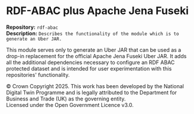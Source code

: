 # RDF-ABAC plus Apache Jena Fuseki

**Repository:** `rdf-abac`  
**Description:** `Describes the functionality of the module which is to generate an Uber JAR.`
<!-- SPDX-License-Identifier: OGL-UK-3.0 -->

This module serves only to generate an Uber JAR that can be used as a drop-in replacement for the official Apache Jena
Fuseki Uber JAR.  It adds all the additional dependencies necessary to configure an RDF ABAC protected dataset and 
is intended for user experimentation with this repositories' functionality.

© Crown Copyright 2025. This work has been developed by the National Digital Twin Programme and is legally attributed to the Department for Business and Trade (UK) as the governing entity.  
Licensed under the Open Government Licence v3.0.  
